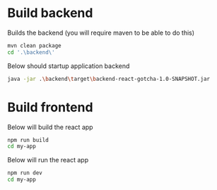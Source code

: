 # Build backend

Builds the backend (you will require maven to be able to do this)
```bash
mvn clean package
cd '.\backend\' 
```

Below should startup application backend
```bash
java -jar .\backend\target\backend-react-gotcha-1.0-SNAPSHOT.jar
```


# Build frontend

Below will build the react app
```bash
npm run build
cd my-app
```


Below will run the react app
```bash
npm run dev
cd my-app
```